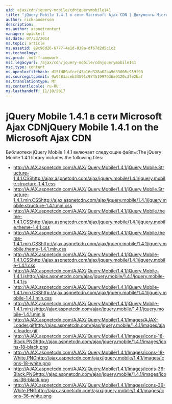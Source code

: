 ```yaml
---
uid: ajax/cdn/jquery-mobile/cdnjquerymobile141
title: "jQuery Mobile 1.4.1 в сети Microsoft Ajax CDN | Документы Microsoft"
author: rick-anderson
description: 
ms.author: aspnetcontent
manager: wpickett
ms.date: 07/23/2014
ms.topic: article
ms.assetid: 89c96d26-6777-4e1d-839a-df67d2d5c1c2
ms.technology: 
ms.prod: .net-framework
msc.legacyurl: /ajax/cdn/jquery-mobile/cdnjquerymobile141
msc.type: content
ms.openlocfilehash: d15fd89afcef45a16d328a62ba9d33006c959f93
ms.sourcegitcommit: 9a9483aceb34591c97451997036a9120c3fe2baf
ms.translationtype: MT
ms.contentlocale: ru-RU
ms.lasthandoff: 11/10/2017
---
```

<a name="jquery-mobile-141-on-the-microsoft-ajax-cdn"></a><span data-ttu-id="e854e-102">jQuery Mobile 1.4.1 в сети Microsoft Ajax CDN</span><span class="sxs-lookup"><span data-stu-id="e854e-102">jQuery Mobile 1.4.1 on the Microsoft Ajax CDN</span></span>
====================
<span data-ttu-id="e854e-103">Библиотеки jQuery Mobile 1.4.1 включает следующие файлы:</span><span class="sxs-lookup"><span data-stu-id="e854e-103">The jQuery Mobile 1.4.1 library includes the following files:</span></span>

- <span data-ttu-id="e854e-104">http://AJAX.aspnetcdn.com/AJAX/jQuery.Mobile/1.4.1/jQuery.Mobile.Structure-1.4.1.CSS</span><span class="sxs-lookup"><span data-stu-id="e854e-104">http://ajax.aspnetcdn.com/ajax/jquery.mobile/1.4.1/jquery.mobile.structure-1.4.1.css</span></span>
- <span data-ttu-id="e854e-105">http://AJAX.aspnetcdn.com/AJAX/jQuery.Mobile/1.4.1/jQuery.Mobile.Structure-1.4.1.min.CSS</span><span class="sxs-lookup"><span data-stu-id="e854e-105">http://ajax.aspnetcdn.com/ajax/jquery.mobile/1.4.1/jquery.mobile.structure-1.4.1.min.css</span></span>
- <span data-ttu-id="e854e-106">http://AJAX.aspnetcdn.com/AJAX/jQuery.Mobile/1.4.1/jQuery.Mobile.theme-1.4.1.CSS</span><span class="sxs-lookup"><span data-stu-id="e854e-106">http://ajax.aspnetcdn.com/ajax/jquery.mobile/1.4.1/jquery.mobile.theme-1.4.1.css</span></span>
- <span data-ttu-id="e854e-107">http://AJAX.aspnetcdn.com/AJAX/jQuery.Mobile/1.4.1/jQuery.Mobile.theme-1.4.1.min.CSS</span><span class="sxs-lookup"><span data-stu-id="e854e-107">http://ajax.aspnetcdn.com/ajax/jquery.mobile/1.4.1/jquery.mobile.theme-1.4.1.min.css</span></span>
- <span data-ttu-id="e854e-108">http://AJAX.aspnetcdn.com/AJAX/jQuery.Mobile/1.4.1/jQuery.Mobile-1.4.1.CSS</span><span class="sxs-lookup"><span data-stu-id="e854e-108">http://ajax.aspnetcdn.com/ajax/jquery.mobile/1.4.1/jquery.mobile-1.4.1.css</span></span>
- <span data-ttu-id="e854e-109">http://AJAX.aspnetcdn.com/AJAX/jQuery.Mobile/1.4.1/jQuery.Mobile-1.4.1.js</span><span class="sxs-lookup"><span data-stu-id="e854e-109">http://ajax.aspnetcdn.com/ajax/jquery.mobile/1.4.1/jquery.mobile-1.4.1.js</span></span>
- <span data-ttu-id="e854e-110">http://AJAX.aspnetcdn.com/AJAX/jQuery.Mobile/1.4.1/jQuery.Mobile-1.4.1.min.CSS</span><span class="sxs-lookup"><span data-stu-id="e854e-110">http://ajax.aspnetcdn.com/ajax/jquery.mobile/1.4.1/jquery.mobile-1.4.1.min.css</span></span>
- <span data-ttu-id="e854e-111">http://AJAX.aspnetcdn.com/AJAX/jQuery.Mobile/1.4.1/jQuery.Mobile-1.4.1.min.js</span><span class="sxs-lookup"><span data-stu-id="e854e-111">http://ajax.aspnetcdn.com/ajax/jquery.mobile/1.4.1/jquery.mobile-1.4.1.min.js</span></span>
- <span data-ttu-id="e854e-112">http://AJAX.aspnetcdn.com/AJAX/jQuery.Mobile/1.4.1/Images/AJAX-Loader.gif</span><span class="sxs-lookup"><span data-stu-id="e854e-112">http://ajax.aspnetcdn.com/ajax/jquery.mobile/1.4.1/images/ajax-loader.gif</span></span>
- <span data-ttu-id="e854e-113">http://AJAX.aspnetcdn.com/AJAX/jQuery.Mobile/1.4.1/Images/icons-18-Black.PNG</span><span class="sxs-lookup"><span data-stu-id="e854e-113">http://ajax.aspnetcdn.com/ajax/jquery.mobile/1.4.1/images/icons-18-black.png</span></span>
- <span data-ttu-id="e854e-114">http://AJAX.aspnetcdn.com/AJAX/jQuery.Mobile/1.4.1/Images/icons-18-White.PNG</span><span class="sxs-lookup"><span data-stu-id="e854e-114">http://ajax.aspnetcdn.com/ajax/jquery.mobile/1.4.1/images/icons-18-white.png</span></span>
- <span data-ttu-id="e854e-115">http://AJAX.aspnetcdn.com/AJAX/jQuery.Mobile/1.4.1/Images/icons-36-Black.PNG</span><span class="sxs-lookup"><span data-stu-id="e854e-115">http://ajax.aspnetcdn.com/ajax/jquery.mobile/1.4.1/images/icons-36-black.png</span></span>
- <span data-ttu-id="e854e-116">http://AJAX.aspnetcdn.com/AJAX/jQuery.Mobile/1.4.1/Images/icons-36-White.PNG</span><span class="sxs-lookup"><span data-stu-id="e854e-116">http://ajax.aspnetcdn.com/ajax/jquery.mobile/1.4.1/images/icons-36-white.png</span></span>

